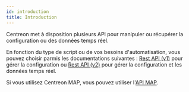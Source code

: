 ```yaml
---
id: introduction
title: Introduction
---
```


Centreon met à disposition plusieurs API pour manipuler ou récupérer la
configuration ou des données temps réel.

En fonction du type de script ou de vos besoins d'automatisation, vous pouvez
choisir parmis les documentations suivantes : [Rest API (v1)](rest-api-v1.md) pour gérer la configuration ou [Rest API
(v2)](rest-api-v2.md) pour gérer la configuration et les données temps réel.

Si vous utilisez Centreon MAP, vous pouvez utiliser l'[API MAP](https://docs-api.centreon.com/api/centreon-map/).

